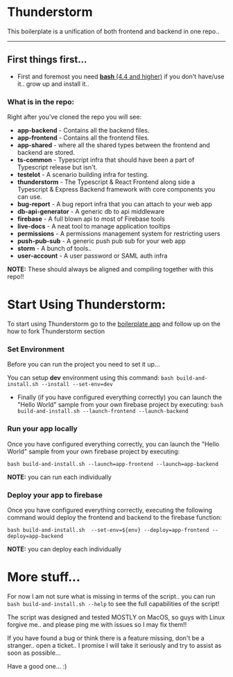 # Thunderstorm

This boilerplate is a unification of both frontend and backend in one repo.. 

---

## First things first...

 * First and foremost you need [**bash** (4.4 and higher)](https://www.google.com/search?q=how+to+install+bash) if you don't have/use it..  grow up and install it..

### What is in the repo:
 
 Right after you've cloned the repo you will see:
  * **app-backend** - Contains all the backend files.
  * **app-frontend** - Contains all the frontend files.
  * **app-shared** - where all the shared types between the frontend and backend are stored.
  * **ts-common** - Typescript infra that should have been a part of Typescript release but isn't.
  * **testelot** - A scenario building infra for testing.
  * **thunderstorm** - The Typescript & React Frontend along side a Typescript & Express Backend framework with core components you can use.
  * **bug-report** - A bug report infra that you can attach to your web app
  * **db-api-generator** - A generic db to api middleware
  * **firebase** - A full blown api to most of Firebase tools
  * **live-docs** - A neat tool to manage application tooltips
  * **permissions** - A permissions management system for restricting users
  * **push-pub-sub** - A generic push pub sub for your web app
  * **storm** - A bunch of tools.. 
  * **user-account** - A user password or SAML auth infra
  
 **NOTE:** These should always be aligned and compiling together with this repo!!
  
# Start Using Thunderstorm: 
  To start using Thunderstorm go to the [boilerplate app](https://github.com/nu-art-js/thunderstorm-app) and follow up on the how to fork Thunderstorm section

 
### Set Environment
 Before you can run the project you need to set it up...
 
 You can setup **dev** environment using this command: `bash build-and-install.sh --install --set-env=dev` 
  
  * Finally (if you have configured everything correctly) you can launch the "Hello World" sample from your own firebase project by executing: `bash build-and-install.sh --launch-frontend --launch-backend`


### Run your app locally  
 Once you have configured everything correctly, you can launch the "Hello World" sample from your own firebase project by executing: 
 
 `bash build-and-install.sh --launch=app-frontend --launch=app-backend`

**NOTE:** you can run each individually


### Deploy your app to firebase

 Once you have configured everything correctly, executing the following command would deploy the frontend and backend to the firebase function: 

`bash build-and-install.sh  --set-env=${env} --deploy=app-frontend --deploy=app-backend`

**NOTE:** you can deploy each individually


# More stuff...

For now I am not sure what is missing in terms of the script.. you can run `bash build-and-install.sh --help` to see the full 
capabilities of the script!

The script was designed and tested MOSTLY on MacOS, so guys with Linux forgive me.. and please ping me with issues so I may fix them!!

If you have found a bug or think there is a feature missing, don't be a stranger.. open a ticket.. 
I promise I will take it seriously and try to assist as soon as possible...

Have a good one... :)
